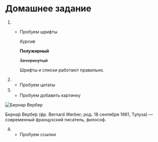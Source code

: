 # Домашнее задание #


1. * Пробуем шрифты 

     *Курсив*

     **Полужирный**

      ~~Зачеркнутый~~

      Шрифты и списки работают правильно.

   
2. * Пробуем цитаты


3. * Пробуем добавить картинку

![Бернар Вербер](foto.jpg)

Берна́р Вербе́р (фр. Bernard Werber; род. 18 сентября 1961, Тулуза) — современный французский писатель, философ.



4. * Пробуем ссылки

